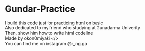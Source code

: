 # Gundar-Practice
I build this code just for practicing html on basic</br>
Also dedicated to my friend who studying at Gunadarma Univerity</br>
Then, show him how to write html codeline</br>
Made by okon0miyaki </></br>
You can find me on instagram @r_ng.ga
